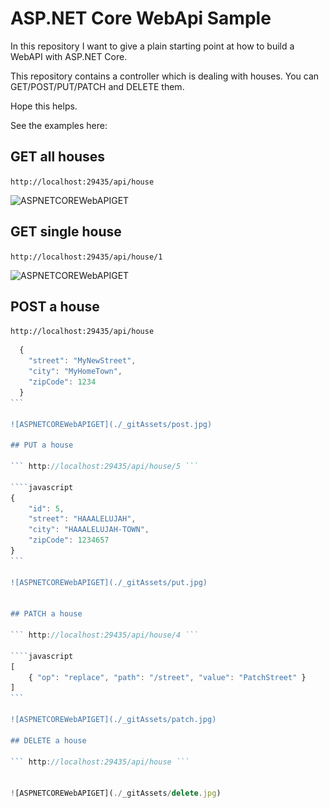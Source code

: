 # ASP.NET Core WebApi Sample

In this repository I want to give a plain starting point at how to build a WebAPI with ASP.NET Core.

This repository contains a controller which is dealing with houses. You can GET/POST/PUT/PATCH and DELETE them.

Hope this helps.

See the examples here: 

## GET all houses

``` http://localhost:29435/api/house ```

![ASPNETCOREWebAPIGET](./_gitAssets/get.jpg)

## GET single house

``` http://localhost:29435/api/house/1 ```

![ASPNETCOREWebAPIGET](./_gitAssets/getSingle.jpg)

## POST a house

``` http://localhost:29435/api/house ```

````javascript
  {
    "street": "MyNewStreet",
    "city": "MyHomeTown",
    "zipCode": 1234
  }
```

![ASPNETCOREWebAPIGET](./_gitAssets/post.jpg)

## PUT a house

``` http://localhost:29435/api/house/5 ```

````javascript
{
    "id": 5,
    "street": "HAAALELUJAH",
    "city": "HAAALELUJAH-TOWN",
    "zipCode": 1234657
}
```

![ASPNETCOREWebAPIGET](./_gitAssets/put.jpg)


## PATCH a house

``` http://localhost:29435/api/house/4 ```

````javascript
[
    { "op": "replace", "path": "/street", "value": "PatchStreet" }
]
```

![ASPNETCOREWebAPIGET](./_gitAssets/patch.jpg)

## DELETE a house

``` http://localhost:29435/api/house ```


![ASPNETCOREWebAPIGET](./_gitAssets/delete.jpg)
